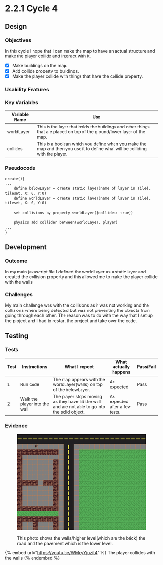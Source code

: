 # 2.2.1 Cycle 4

## Design

### Objectives

In this cycle I hope that I can make the map to have an actual structure and make the player collide and interact with it.

* [x] Make buildings on the map.
* [x] Add collide property to buildings.
* [x] Make the player collide with things that have the collide property.

### Usability Features

### Key Variables

| Variable Name | Use                                                                                                                            |
| ------------- | ------------------------------------------------------------------------------------------------------------------------------ |
| worldLayer    | This is the layer that holds the buildings and other things that are placed on top of the ground/lower layer of the map.       |
| collides      | This is a boolean which you define when you make the map and then you use it to define what will be colliding with the player. |

### Pseudocode

```
create(){
...
    define belowLayer = create static layer(name of layer in Tiled, tileset, X: 0, Y:0)
    define worldLayer = create static layer(name of layer in Tiled, tileset, X: 0, Y:0)
    
    set collisions by property worldLayer({collides: true})
    
    physics add collider between(worldLayer, player)
...
}
```

## Development

### Outcome

In my main javascript file I defined the worldLayer as a static layer and created the collision property and this allowed me to make the player collide with the walls.

### Challenges

My main challenge was with the collisions as it was not working and the collisions where being detected but was not preventing the objects from going through each other. The reason was to do with the way that I set up the project and I had to restart the project and take over the code.

## Testing

### Tests

| Test | Instructions                  | What I expect                                                                                   | What actually happens          | Pass/Fail |
| ---- | ----------------------------- | ----------------------------------------------------------------------------------------------- | ------------------------------ | --------- |
| 1    | Run code                      | The map appears with the worldLayer(walls) on top of the belowLayer.                            | As expected                    | Pass      |
| 2    | Walk the player into the wall | The player stops moving as they have hit the wall and are not able to go into the solid object. | As expected after a few tests. | Pass      |

### Evidence

<figure><img src="../.gitbook/assets/image.png" alt=""><figcaption><p>This photo shows the walls/higher level(which are the brick) the road and the pavement which is the lower level.</p></figcaption></figure>

{% embed url="https://youtu.be/WMcyYjuzit4" %}
The player collides with the walls
{% endembed %}

###
